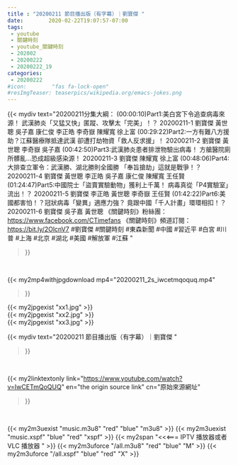 ```yaml
---
title : "20200211 節目播出版（有字幕）｜劉寶傑 "
date:        2020-02-22T19:07:57-07:00
tags:
 - youtube
 - 關鍵時刻
 - youtube_關鍵時刻
 - 202002
 - 20200222
 - 20200222_19
categories:
 - 20200222
#icon:        "fas fa-lock-open"
#resImgTeaser: teaserpics/wikipedia.org/emacs-jokes.png
---
```


{{< mydiv text="20200211分集大綱：  (00:00:10)Part1:美白宮下令追查病毒來源！ 武漢肺炎「又猛又快」匿蹤、攻擊太「完美」！？ 20200211-1 劉寶傑 黃世聰 吳子嘉 康仁俊 李正皓 李奇嶽 陳耀寬 徐上富  (00:29:22)Part2:一方有難八方援助？江蘇醫療隊抵達武漢 卻遭打劫物資「救人反求援」！ 20200211-2 劉寶傑 黃世聰 李奇嶽 吳子嘉  (00:42:50)Part3:武漢肺炎患者排泄物驗出病毒！ 方艙醫院廁所髒亂…恐成超級感染源！ 20200211-3 劉寶傑 陳耀寬 徐上富  (00:48:06)Part4:大排查立軍令：武漢勝、湖北勝則全國勝 「奉旨搶劫」這就是戰爭！？ 20200211-4 劉寶傑 黃世聰 李正皓 吳子嘉 康仁俊 陳耀寬 王任賢  (01:24:47)Part5:中國院士「盜賣實驗動物」獲利上千萬！ 病毒真從「P4實驗室」流出！？ 20200211-5 劉寶傑 李正皓 黃世聰 李奇嶽 王任賢  (01:42:22)Part6:美國都害怕！？冠狀病毒「變異」適應力強？ 竟跟中國「千人計畫」環環相扣！？ 20200211-6 劉寶傑 吳子嘉 黃世聰  《關鍵時刻》粉絲團：https://www.facebook.com/CTimefans 《關鍵時刻》頻道訂閱：https://bit.ly/2OlcnV7  #劉寶傑 #關鍵時刻  #東森新聞  #中國  #習近平 #白宮 #川普 #上海 #北京 #湖北 #美國  #解放軍 #江蘇 "
>}}
<br>


{{< my2mp4withjpgdownload mp4="20200211_2s_iwcetmqoquq.mp4"
>}}

{{< my2jpgexist "xx1.jpg" >}}<br>
{{< my2jpgexist "xx2.jpg" >}}<br>
{{< my2jpgexist "xx3.jpg" >}}<br>



{{< mydiv text="20200211 節目播出版（有字幕）｜劉寶傑 "
>}}
<br>

{{< my2linktextonly link="https://www.youtube.com/watch?v=IwCETmQoQUQ"
en="the origin source link" cn="原始來源網址"
>}}


<br>

{{< my2m3uexist "music.m3u8" "red"  "blue" "m3u8" >}} {{< my2m3uexist "music.xspf" "blue" "red"  "xspf" >}} {{< my2span "<<<=== IPTV 播放器或者 VLC 播放器 " >}} {{< my2m3uforce "/all.m3u8" "red"  "blue" "M" >}} {{< my2m3uforce "/all.xspf" "blue" "red"  "X" >}} 
